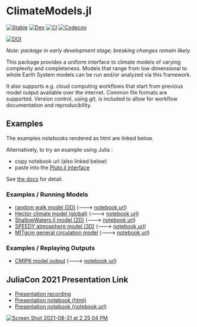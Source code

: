 # ClimateModels.jl

[![Stable](https://img.shields.io/badge/docs-stable-blue.svg)](https://gaelforget.github.io/ClimateModels.jl/stable)
[![Dev](https://img.shields.io/badge/docs-dev-blue.svg)](https://gaelforget.github.io/ClimateModels.jl/dev)
[![CI](https://github.com/gaelforget/ClimateModels.jl/actions/workflows/ci.yml/badge.svg)](https://github.com/gaelforget/ClimateModels.jl/actions/workflows/ci.yml)
[![Codecov](https://codecov.io/gh/gaelforget/ClimateModels.jl/branch/master/graph/badge.svg)](https://codecov.io/gh/gaelforget/ClimateModels.jl)

[![DOI](https://zenodo.org/badge/260379066.svg)](https://zenodo.org/badge/latestdoi/260379066)

_Note: package in early development stage; breaking changes remain likely._

This package provides a uniform interface to climate models of varying complexity and completeness. Models that range from low dimensional to whole Earth System models can be run and/or analyzed via this framework. 

It also supports e.g. cloud computing workflows that start from previous model output available over the internet. Common file formats are supported. Version control, using _git_, is included to allow for workflow documentation and reproducibility.

## Examples

The examples notebooks rendered as html are linked below. 

Alternatively, to try an example using Julia :

- copy notebook url (also linked below)
- paste into the [Pluto.jl interface](https://github.com/fonsp/Pluto.jl/wiki/🔎-Basic-Commands-in-Pluto)

See [the docs](https://gaelforget.github.io/ClimateModels.jl/dev/) for detail. 

### Examples / Running Models

- [random walk model (0D)](https://gaelforget.github.io/ClimateModels.jl/dev/examples/RandomWalker.html) (---> [notebook url](https://gaelforget.github.io/ClimateModels.jl/dev/examples/RandomWalker.jl))
- [Hector climate model (global)](https://gaelforget.github.io/ClimateModels.jl/dev/examples/Hector.html) (---> [notebook url](https://gaelforget.github.io/ClimateModels.jl/dev/examples/Hector.jl))
- [ShallowWaters.jl model (2D)](https://gaelforget.github.io/ClimateModels.jl/dev/examples/ShallowWaters.html) (---> [notebook url](https://gaelforget.github.io/ClimateModels.jl/dev/examples/ShallowWaters.jl))
- [SPEEDY atmosphere model (3D)](https://gaelforget.github.io/ClimateModels.jl/dev/examples/Speedy.html) (---> [notebook url](https://gaelforget.github.io/ClimateModels.jl/dev/examples/Speedy.jl))
- [MITgcm general circulation model](https://gaelforget.github.io/ClimateModels.jl/dev/examples/MITgcm.html) (---> [notebook url](https://gaelforget.github.io/ClimateModels.jl/dev/examples/MITgcm.jl))

### Examples / Replaying Outputs

- [CMIP6 model output](https://gaelforget.github.io/ClimateModels.jl/dev/examples/CMIP6.html) (---> [notebook url](https://gaelforget.github.io/ClimateModels.jl/dev/examples/CMIP6.jl))

## JuliaCon 2021 Presentation Link

- [Presentation recording](https://youtu.be/XR5hKCja0uw)
- [Presentation notebook (html)](https://gaelforget.github.io/ClimateModels.jl/dev/ClimateModelsJuliaCon2021.html)
- [Presentation notebook (notebook url)](https://gaelforget.github.io/ClimateModels.jl/dev/ClimateModelsJuliaCon2021.jl)

[![Screen Shot 2021-08-31 at 2 25 04 PM](https://user-images.githubusercontent.com/20276764/131556274-48f3df13-0608-4cd0-acf9-c3e29894a32c.png)](https://youtu.be/XR5hKCja0uw)
